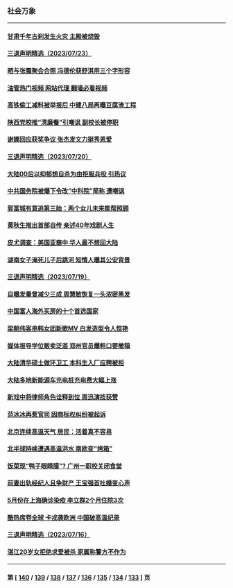 ### 社会万象
---
#### [甘肃千年古刹发生火灾 主殿被烧毁](../../pages/ncid282/n14040791.md?07242045) 
#### [三退声明精选（2023/07/23）](../../pages/ncid282/n14040688.md?07242045) 
#### [晒与张震聚会合照 冯德伦获舒淇用三个字形容](../../pages/ncid282/n14040507.md?07242045) 
#### [油管热门视频 网站代理 翻墙必看视频](http://138.2.39.72:81/youtube.html?epic-marker?07242045)
#### [高铁偷工减料被举报后 中建八局再曝豆腐渣工程](../../pages/ncid282/n14040484.md?07242045) 
#### [陕西党校推“清廉餐”引嘲讽 副校长被停职](../../pages/ncid282/n14039889.md?07242045) 
#### [谢娜回应获奖争议 张杰发文力挺秀恩爱](../../pages/ncid282/n14039646.md?07242045) 
#### [三退声明精选（2023/07/20）](../../pages/ncid282/n14039703.md?07242045) 
#### [大陆00后以抑郁想自杀为由拒服兵役 引热议](../../pages/ncid282/n14039333.md?07242045) 
#### [中共国务院被爆下令改“中科院”简称 遭嘲讽](../../pages/ncid282/n14038835.md?07242045) 
#### [郭富城有意追第三胎：两个女儿未来能帮照顾](../../pages/ncid282/n14038810.md?07242045) 
#### [黄秋生推出首部自传 亲述40年戏剧人生](../../pages/ncid282/n14038772.md?07242045) 
#### [皮尤调查：美国亚裔中 华人最不想回大陆](../../pages/ncid282/n14038718.md?07242045) 
#### [湖南女子淹死儿子后跳河 知情人曝其公安背景](../../pages/ncid282/n14038034.md?07242045) 
#### [三退声明精选（2023/07/19）](../../pages/ncid282/n14038152.md?07242045) 
#### [自曝发量曾减少三成 周慧敏恢复一头浓密黑发](../../pages/ncid282/n14037929.md?07242045) 
#### [中国富人海外买房的十个首选国家](../../pages/ncid282/n14038009.md?07242045) 
#### [梁朝伟客串韩女团新歌MV 白发造型令人惊艳](../../pages/ncid282/n14037971.md?07242045) 
#### [媒体报导学位贩卖泛滥 郑州官员爆粗口要撤稿](../../pages/ncid282/n14037627.md?07242045) 
#### [大陆清华硕士做环卫工 本科生入厂应聘被拒](../../pages/ncid282/n14037538.md?07242045) 
#### [大陆多地新能源车充电桩充电费大幅上涨](../../pages/ncid282/n14037353.md?07242045) 
#### [新戏中将律师角色诠释到位 周迅演技获赞](../../pages/ncid282/n14037171.md?07242045) 
#### [范冰冰再惹官司 因商标权纠纷被起诉](../../pages/ncid282/n14037069.md?07242045) 
#### [北京连续高温天气 居民：活着真不容易](../../pages/ncid282/n14036928.md?07242045) 
#### [北半球持续遭遇高温洪水 南欧变“烤箱”](../../pages/ncid282/n14036800.md?07242045) 
#### [饭菜现“鸭子眼睛膜”? 广州一职校关闭食堂](../../pages/ncid282/n14036610.md?07242045) 
#### [前妻出轨经纪人且争财产 王宝强首吐婚变心声](../../pages/ncid282/n14036417.md?07242045) 
#### [5月份在上海确诊染疫 李立群2个月住院3次](../../pages/ncid282/n14036340.md?07242045) 
#### [酷热席卷全球 卡戎袭欧洲 中国破高温纪录](../../pages/ncid282/n14036110.md?07242045) 
#### [三退声明精选（2023/07/16）](../../pages/ncid282/n14035776.md?07242045) 
#### [湛江20岁女拒绝求爱被杀 家属称警方不作为](../../pages/ncid282/n14035342.md?07242045) 

---
#### 第 [ [140](./140.md?07242045) / [139](./139.md?07242045) / [138](./138.md?07242045) / [137](./137.md?07242045) / [136](./136.md?07242045) / [135](./135.md?07242045) / [134](./134.md?07242045) / [133](./133.md?07242045) ] 页
